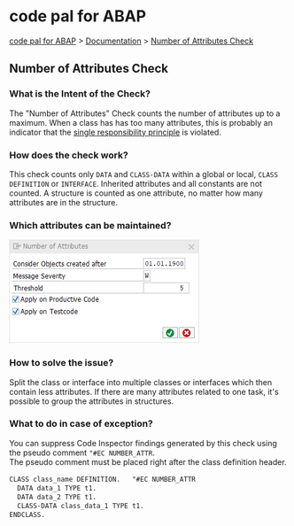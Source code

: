 # code pal for ABAP

[code pal for ABAP](../../README.md) > [Documentation](../check_documentation.md) > [Number of Attributes Check](number-attributes.md)

## Number of Attributes Check

### What is the Intent of the Check?

The "Number of Attributes" Check counts the number of attributes up to a maximum. When a class has has too many attributes, this is probably an indicator that the [single responsibility principle](https://en.wikipedia.org/wiki/Single_responsibility_principle) is violated.

### How does the check work?

This check counts only `DATA` and `CLASS-DATA` within a global or local, `CLASS DEFINITION` or `INTERFACE`. Inherited attributes and all constants are not counted. A structure is counted as one attribute, no matter how many attributes are in the structure.

### Which attributes can be maintained?

![Attributes](./imgs/number_of_attributes.png)

### How to solve the issue?

Split the class or interface into multiple classes or interfaces which then contain less attributes. If there are many attributes related to one task, it's possible to group the attributes in structures.

### What to do in case of exception?

You can suppress Code Inspector findings generated by this check using the pseudo comment `"#EC NUMBER_ATTR`.  
The pseudo comment must be placed right after the class definition header.

```abap
CLASS class_name DEFINITION.   "#EC NUMBER_ATTR
  DATA data_1 TYPE t1.
  DATA data_2 TYPE t1.
  CLASS-DATA class_data_1 TYPE t1.
ENDCLASS.
```

